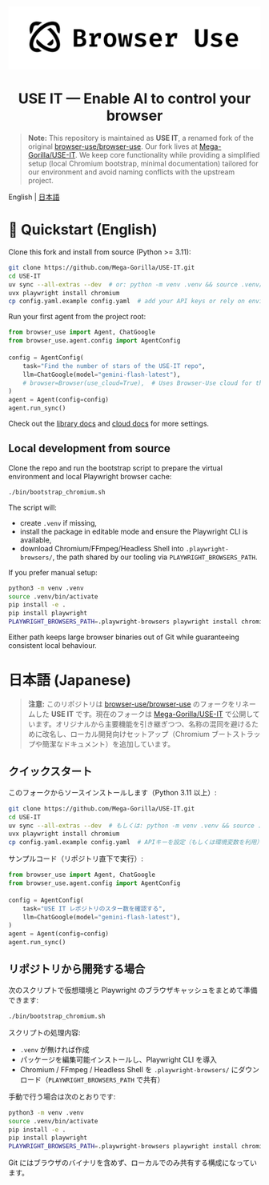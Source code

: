<picture>
  <source media="(prefers-color-scheme: dark)" srcset="./static/browser-use-dark.png">
  <source media="(prefers-color-scheme: light)" srcset="./static/browser-use.png">
  <img alt="Shows a black Browser Use Logo in light color mode and a white one in dark color mode." src="./static/browser-use.png"  width="full">
</picture>

<h1 align="center">USE IT — Enable AI to control your browser</h1>

> **Note:** This repository is maintained as **USE IT**, a renamed fork of the original [browser-use/browser-use](https://github.com/browser-use/browser-use). Our fork lives at [Mega-Gorilla/USE-IT](https://github.com/Mega-Gorilla/USE-IT). We keep core functionality while providing a simplified setup (local Chromium bootstrap, minimal documentation) tailored for our environment and avoid naming conflicts with the upstream project.

English | [日本語](#日本語-japanese)


# 🤖 Quickstart (English)

Clone this fork and install from source (Python >= 3.11):

```bash
git clone https://github.com/Mega-Gorilla/USE-IT.git
cd USE-IT
uv sync --all-extras --dev  # or: python -m venv .venv && source .venv/bin/activate && pip install -e .
uvx playwright install chromium
cp config.yaml.example config.yaml  # add your API keys or rely on environment variables
```

Run your first agent from the project root:

```python
from browser_use import Agent, ChatGoogle
from browser_use.agent.config import AgentConfig

config = AgentConfig(
    task="Find the number of stars of the USE-IT repo",
    llm=ChatGoogle(model="gemini-flash-latest"),
    # browser=Browser(use_cloud=True),  # Uses Browser-Use cloud for the browser
)
agent = Agent(config=config)
agent.run_sync()
```

Check out the [library docs](https://docs.browser-use.com) and [cloud docs](https://docs.cloud.browser-use.com) for more settings.

## Local development from source

Clone the repo and run the bootstrap script to prepare the virtual environment and local Playwright browser cache:

```bash
./bin/bootstrap_chromium.sh
```

The script will:
- create `.venv` if missing,
- install the package in editable mode and ensure the Playwright CLI is available,
- download Chromium/FFmpeg/Headless Shell into `.playwright-browsers/`, the path shared by our tooling via `PLAYWRIGHT_BROWSERS_PATH`.

If you prefer manual setup:

```bash
python3 -m venv .venv
source .venv/bin/activate
pip install -e .
pip install playwright
PLAYWRIGHT_BROWSERS_PATH=.playwright-browsers playwright install chromium
```

Either path keeps large browser binaries out of Git while guaranteeing consistent local behaviour.


# 日本語 (Japanese)

> **注意:** このリポジトリは [browser-use/browser-use](https://github.com/browser-use/browser-use) のフォークをリネームした **USE IT** です。現在のフォークは [Mega-Gorilla/USE-IT](https://github.com/Mega-Gorilla/USE-IT) で公開しています。オリジナルから主要機能を引き継ぎつつ、名称の混同を避けるために改名し、ローカル開発向けセットアップ（Chromium ブートストラップや簡潔なドキュメント）を追加しています。

## クイックスタート

このフォークからソースインストールします（Python 3.11 以上）:

```bash
git clone https://github.com/Mega-Gorilla/USE-IT.git
cd USE-IT
uv sync --all-extras --dev  # もしくは: python -m venv .venv && source .venv/bin/activate && pip install -e .
uvx playwright install chromium
cp config.yaml.example config.yaml  # APIキーを設定（もしくは環境変数を利用）
```

サンプルコード（リポジトリ直下で実行）:

```python
from browser_use import Agent, ChatGoogle
from browser_use.agent.config import AgentConfig

config = AgentConfig(
    task="USE IT レポジトリのスター数を確認する",
    llm=ChatGoogle(model="gemini-flash-latest"),
)
agent = Agent(config=config)
agent.run_sync()
```

## リポジトリから開発する場合

次のスクリプトで仮想環境と Playwright のブラウザキャッシュをまとめて準備できます:

```bash
./bin/bootstrap_chromium.sh
```

スクリプトの処理内容:
- `.venv` が無ければ作成
- パッケージを編集可能インストールし、Playwright CLI を導入
- Chromium / FFmpeg / Headless Shell を `.playwright-browsers/` にダウンロード（`PLAYWRIGHT_BROWSERS_PATH` で共有）

手動で行う場合は次のとおりです:

```bash
python3 -m venv .venv
source .venv/bin/activate
pip install -e .
pip install playwright
PLAYWRIGHT_BROWSERS_PATH=.playwright-browsers playwright install chromium
```

Git にはブラウザのバイナリを含めず、ローカルでのみ共有する構成になっています。

